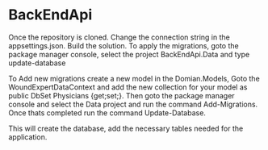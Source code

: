 # BackEndApi
Once the repository is cloned.
Change the connection string in the appsettings.json.
Build the solution.
To apply the migrations, goto the package manager console, select the project BackEndApi.Data and type 
update-database

To Add new migrations create a new model in the Domian.Models, Goto the WoundExpertDataContext 
and add the new collection for your model as public DbSet<Physician> Physicians {get;set;}. Then goto the 
package manager console and select the Data project and run the command Add-Migrations. Once thats completed 
run the command Update-Database.

This will create the database, add the necessary tables needed for the application.
